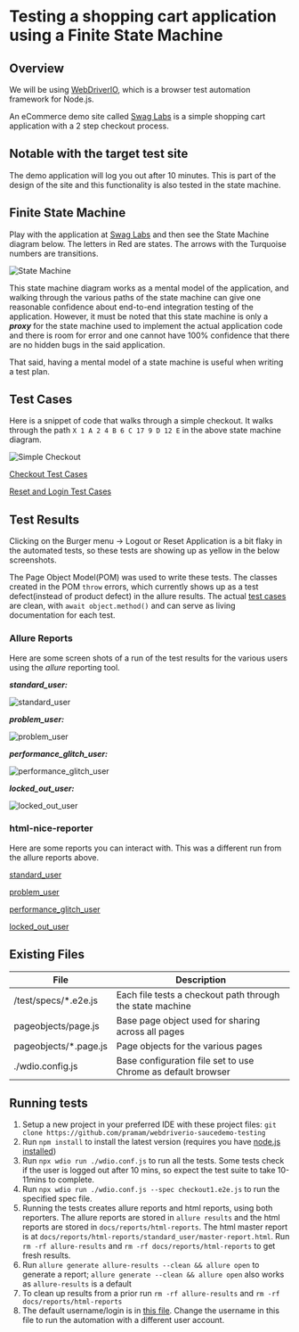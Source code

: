 # Testing a shopping cart application using a Finite State Machine

## Overview

We will be using [WebDriverIO](https://webdriver.io/), which is a browser test automation framework for Node.js. 

An eCommerce demo site called [Swag Labs](https://www.saucedemo.com/) is a simple shopping cart application with a 2 step checkout process. 

## Notable with the target test site

The demo application will log you out after 10 minutes. This is part of the design of the site and this functionality is also tested in the state machine. 

## Finite State Machine
Play with the application at [Swag Labs](https://www.saucedemo.com/) and then see the State Machine diagram below. The letters in Red are states. The arrows with the Turquoise numbers are transitions.

![State Machine](./docs/images/StateMachineExcaliDraw.png) 

This state machine diagram works as a mental model of the application, and walking through the various paths of the state machine can give one reasonable confidence about end-to-end integration testing of the application. However, it must be noted that this state machine is only a ***proxy*** for the state machine used to implement the actual application code and there is room for error and one cannot have 100% confidence that there are no hidden bugs in the said application.

That said, having a mental model of a state machine is useful when writing a test plan.

## Test Cases
Here is a snippet of code that walks through a simple checkout. It walks through the path `X 1 A 2 4 B 6 C 17 9 D 12 E` in the above state machine diagram.

![Simple Checkout](./docs/images/checkout2.e2e.snapshot.png)

[Checkout Test Cases](./docs/StateDiagramCheckoutTestCases.md)

[Reset and Login Test Cases](./docs/StateDiagramLoginResetTestCases.md)

## Test Results

Clicking on the Burger menu -> Logout or Reset Application is a bit flaky in the automated tests, so these tests are showing up as yellow in the below screenshots.

The Page Object Model(POM) was used to write these tests. The classes created in the POM `throw` errors, which currently shows up as a test defect(instead of product defect) in the allure results. The actual [test cases](/test/specs) are clean, with `await object.method()` and can serve as living documentation for each test.

### Allure Reports

Here are some screen shots of a run of the test results for the various users using the _allure_ reporting tool.

***standard_user:***

![standard_user](./docs/result-screenshots/allure-standard_user.png)

***problem_user:***

![problem_user](./docs/result-screenshots/allure-problem_user.png)

***performance_glitch_user:***

![performance_glitch_user](./docs/result-screenshots/allure-performance_glitch_user.png)

***locked_out_user:***

![locked_out_user](./docs/result-screenshots/allure-locked_out_user.png)

### html-nice-reporter

Here are some reports you can interact with. This was a different run from the allure reports above.

[standard_user](https://pramam.github.io/webdriverio-saucedemo-testing/reports/html-reports/standard_user/master-report.html)

[problem_user](https://pramam.github.io/webdriverio-saucedemo-testing/reports/html-reports/problem_user/master-report.html)

[performance_glitch_user](https://pramam.github.io/webdriverio-saucedemo-testing/reports/html-reports/performance_glitch_user/master-report.html)

[locked_out_user](https://pramam.github.io/webdriverio-saucedemo-testing/reports/html-reports/locked_out_user/master-report.html)


## Existing Files

| File | Description |
| ------ | ------ |
| /test/specs/*.e2e.js | Each file tests a checkout path through the state machine|
| pageobjects/page.js | Base page object used for sharing across all pages |
| pageobjects/*.page.js | Page objects for the various pages |
| ./wdio.config.js | Base configuration file set to use Chrome as default browser |

## Running tests

1. Setup a new project in your preferred IDE with these project files: `git clone https://github.com/pramam/webdriverio-saucedemo-testing`
2. Run `npm install` to install the latest version (requires you have [node.js installed](https://nodejs.org/en/download/))
3. Run `npx wdio run ./wdio.conf.js` to run all the tests. Some tests check if the user is logged out after 10 mins, so expect the test suite to take 10-11mins to complete.
4. Run `npx wdio run ./wdio.conf.js --spec checkout1.e2e.js` to run the specified spec file. 
5. Running the tests creates allure reports and html reports, using both reporters. The allure reports are stored in `allure results` and the html reports are stored in `docs/reports/html-reports`. The html master report is at `docs/reports/html-reports/standard_user/master-report.html`. Run `rm -rf allure-results` and `rm -rf docs/reports/html-reports` to get fresh results.
6. Run `allure generate allure-results --clean && allure open` to generate a report; `allure generate --clean && allure open` also works as `allure-results` is a default
7. To clean up results from a prior run `rm -rf allure-results` and `rm -rf docs/reports/html-reports`
8. The default username/login is in [this file](./data/logindata.js). Change the username in this file to run the automation with a different user account.
